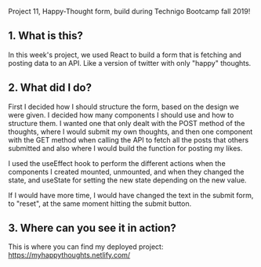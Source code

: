 Project 11, Happy-Thought form, build during Technigo Bootcamp fall 2019!


## 1. What is this?

In this week's project, we used React to build a form that is fetching and posting data to an API. Like a version of twitter with only "happy" thoughts. 

## 2. What did I do?

First I decided how I should structure the form, based on the design we were given. I decided how many components I should use and how to structure them. 
I wanted one that only dealt with the POST method of the thoughts, where I would submit my own thoughts, and then one component with the GET method when calling the API to fetch all the posts that others submitted and also where I would build the function for posting my likes. 

I used the useEffect hook to perform the different actions when the components I created mounted, unmounted, and when they changed the state, and useState for setting the new state depending on the new value. 

If I would have more time, I would have changed the text in the submit form, to "reset", at the same moment hitting the submit button. 


## 3. Where can you see it in action?

This is where you can find my deployed project: 
https://myhappythoughts.netlify.com/





